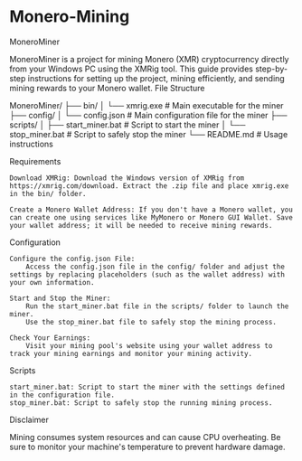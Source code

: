 # Monero-Mining

MoneroMiner

MoneroMiner is a project for mining Monero (XMR) cryptocurrency directly from your Windows PC using the XMRig tool. This guide provides step-by-step instructions for setting up the project, mining efficiently, and sending mining rewards to your Monero wallet.
File Structure

MoneroMiner/
├── bin/
│   └── xmrig.exe               # Main executable for the miner
├── config/
│   └── config.json             # Main configuration file for the miner
├── scripts/
│   ├── start_miner.bat         # Script to start the miner
│   └── stop_miner.bat          # Script to safely stop the miner
└── README.md                   # Usage instructions

Requirements

    Download XMRig: Download the Windows version of XMRig from https://xmrig.com/download. Extract the .zip file and place xmrig.exe in the bin/ folder.

    Create a Monero Wallet Address: If you don't have a Monero wallet, you can create one using services like MyMonero or Monero GUI Wallet. Save your wallet address; it will be needed to receive mining rewards.

Configuration

    Configure the config.json File:
        Access the config.json file in the config/ folder and adjust the settings by replacing placeholders (such as the wallet address) with your own information.

    Start and Stop the Miner:
        Run the start_miner.bat file in the scripts/ folder to launch the miner.
        Use the stop_miner.bat file to safely stop the mining process.

    Check Your Earnings:
        Visit your mining pool's website using your wallet address to track your mining earnings and monitor your mining activity.

Scripts

    start_miner.bat: Script to start the miner with the settings defined in the configuration file.
    stop_miner.bat: Script to safely stop the running mining process.

Disclaimer

Mining consumes system resources and can cause CPU overheating. Be sure to monitor your machine's temperature to prevent hardware damage.
